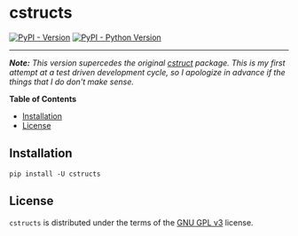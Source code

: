 # cstructs

[![PyPI - Version](https://img.shields.io/pypi/v/cstructs.svg)](https://pypi.org/project/cstructs)
[![PyPI - Python Version](https://img.shields.io/pypi/pyversions/cstructs.svg)](https://pypi.org/project/cstructs)

-----
***Note:*** *This version supercedes the original [cstruct](https://github.com/yntha/cstruct) package. This is my first attempt at a test driven development cycle, so I apologize in advance if the things that I do don't make sense.*

**Table of Contents**

- [Installation](#installation)
- [License](#license)

## Installation

```console
pip install -U cstructs
```

## License

`cstructs` is distributed under the terms of the [GNU GPL v3](https://spdx.org/licenses/GPL-3.0-or-later.html) license.

